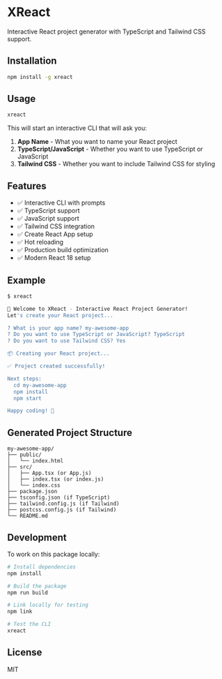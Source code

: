 # XReact

Interactive React project generator with TypeScript and Tailwind CSS support.

## Installation

```bash
npm install -g xreact
```

## Usage

```bash
xreact
```

This will start an interactive CLI that will ask you:

1. **App Name** - What you want to name your React project
2. **TypeScript/JavaScript** - Whether you want to use TypeScript or JavaScript
3. **Tailwind CSS** - Whether you want to include Tailwind CSS for styling

## Features

- ✅ Interactive CLI with prompts
- ✅ TypeScript support
- ✅ JavaScript support
- ✅ Tailwind CSS integration
- ✅ Create React App setup
- ✅ Hot reloading
- ✅ Production build optimization
- ✅ Modern React 18 setup

## Example

```bash
$ xreact

🚀 Welcome to XReact - Interactive React Project Generator!
Let's create your React project...

? What is your app name? my-awesome-app
? Do you want to use TypeScript or JavaScript? TypeScript
? Do you want to use Tailwind CSS? Yes

📦 Creating your React project...

✅ Project created successfully!

Next steps:
  cd my-awesome-app
  npm install
  npm start

Happy coding! 🎉
```

## Generated Project Structure

```
my-awesome-app/
├── public/
│   └── index.html
├── src/
│   ├── App.tsx (or App.js)
│   ├── index.tsx (or index.js)
│   └── index.css
├── package.json
├── tsconfig.json (if TypeScript)
├── tailwind.config.js (if Tailwind)
├── postcss.config.js (if Tailwind)
└── README.md
```

## Development

To work on this package locally:

```bash
# Install dependencies
npm install

# Build the package
npm run build

# Link locally for testing
npm link

# Test the CLI
xreact
```

## License

MIT

